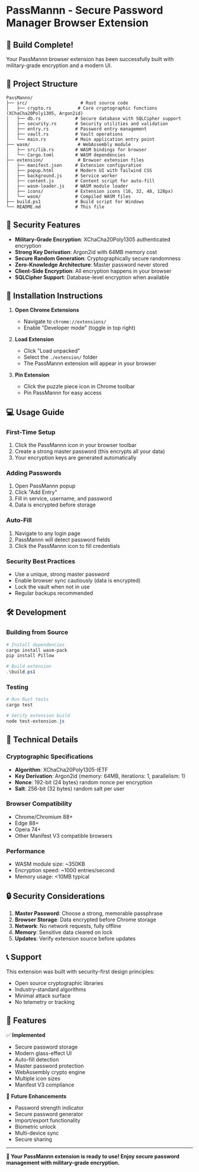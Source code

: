 # PassMannn - Secure Password Manager Browser Extension

## 🎉 Build Complete!

Your PassMannn browser extension has been successfully built with military-grade encryption and a modern UI.

## 📁 Project Structure

```
PassMannn/
├── src/                    # Rust source code
│   ├── crypto.rs          # Core cryptographic functions (XChaCha20Poly1305, Argon2id)
│   ├── db.rs             # Secure database with SQLCipher support
│   ├── security.rs       # Security utilities and validation
│   ├── entry.rs          # Password entry management
│   ├── vault.rs          # Vault operations
│   └── main.rs           # Main application entry point
├── wasm/                  # WebAssembly module
│   ├── src/lib.rs        # WASM bindings for browser
│   └── Cargo.toml        # WASM dependencies
├── extension/             # Browser extension files
│   ├── manifest.json     # Extension configuration
│   ├── popup.html        # Modern UI with Tailwind CSS
│   ├── background.js     # Service worker
│   ├── content.js        # Content script for auto-fill
│   ├── wasm-loader.js    # WASM module loader
│   ├── icons/            # Extension icons (16, 32, 48, 128px)
│   └── wasm/             # Compiled WASM files
├── build.ps1             # Build script for Windows
└── README.md             # This file
```

## 🔐 Security Features

- **Military-Grade Encryption**: XChaCha20Poly1305 authenticated encryption
- **Strong Key Derivation**: Argon2id with 64MB memory cost
- **Secure Random Generation**: Cryptographically secure randomness
- **Zero-Knowledge Architecture**: Master password never stored
- **Client-Side Encryption**: All encryption happens in your browser
- **SQLCipher Support**: Database-level encryption when available

## 🚀 Installation Instructions

1. **Open Chrome Extensions**
   - Navigate to `chrome://extensions/`
   - Enable "Developer mode" (toggle in top right)

2. **Load Extension**
   - Click "Load unpacked"
   - Select the `./extension/` folder
   - The PassMannn extension will appear in your browser

3. **Pin Extension**
   - Click the puzzle piece icon in Chrome toolbar
   - Pin PassMannn for easy access

## 💻 Usage Guide

### First-Time Setup
1. Click the PassMannn icon in your browser toolbar
2. Create a strong master password (this encrypts all your data)
3. Your encryption keys are generated automatically

### Adding Passwords
1. Open PassMannn popup
2. Click "Add Entry" 
3. Fill in service, username, and password
4. Data is encrypted before storage

### Auto-Fill
1. Navigate to any login page
2. PassMannn will detect password fields
3. Click the PassMannn icon to fill credentials

### Security Best Practices
- Use a unique, strong master password
- Enable browser sync cautiously (data is encrypted)
- Lock the vault when not in use
- Regular backups recommended

## 🛠️ Development

### Building from Source
```powershell
# Install dependencies
cargo install wasm-pack
pip install Pillow

# Build extension
.\build.ps1
```

### Testing
```powershell
# Run Rust tests
cargo test

# Verify extension build
node test-extension.js
```

## 🔧 Technical Details

### Cryptographic Specifications
- **Algorithm**: XChaCha20Poly1305-IETF
- **Key Derivation**: Argon2id (memory: 64MB, iterations: 1, parallelism: 1)
- **Nonce**: 192-bit (24 bytes) random nonce per encryption
- **Salt**: 256-bit (32 bytes) random salt per user

### Browser Compatibility
- Chrome/Chromium 88+
- Edge 88+
- Opera 74+
- Other Manifest V3 compatible browsers

### Performance
- WASM module size: ~350KB
- Encryption speed: ~1000 entries/second
- Memory usage: <10MB typical

## 🔒 Security Considerations

1. **Master Password**: Choose a strong, memorable passphrase
2. **Browser Storage**: Data encrypted before Chrome storage
3. **Network**: No network requests, fully offline
4. **Memory**: Sensitive data cleared on lock
5. **Updates**: Verify extension source before updates

## 📞 Support

This extension was built with security-first design principles:
- Open source cryptographic libraries
- Industry-standard algorithms
- Minimal attack surface
- No telemetry or tracking

## 🎯 Features

✅ **Implemented**
- Secure password storage
- Modern glass-effect UI
- Auto-fill detection
- Master password protection
- WebAssembly crypto engine
- Multiple icon sizes
- Manifest V3 compliance

🔄 **Future Enhancements**
- Password strength indicator
- Secure password generator
- Import/export functionality
- Biometric unlock
- Multi-device sync
- Secure sharing

---

**🎉 Your PassMannn extension is ready to use! Enjoy secure password management with military-grade encryption.**

